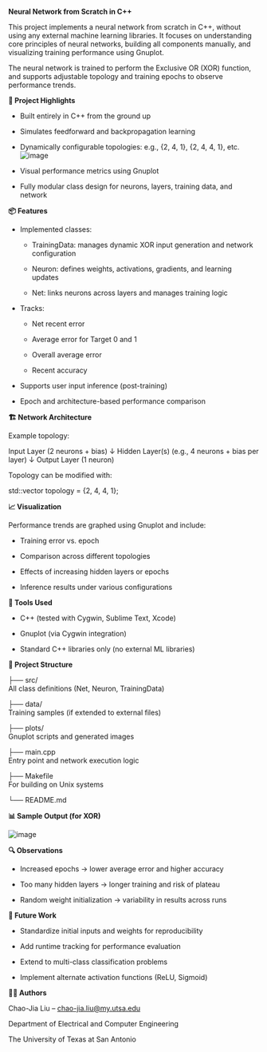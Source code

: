 **Neural Network from Scratch in C++**

This project implements a neural network from scratch in C++, without using any external machine learning libraries. It focuses on understanding core principles of neural networks, building all components manually, and visualizing training performance using Gnuplot.

The neural network is trained to perform the Exclusive OR (XOR) function, and supports adjustable topology and training epochs to observe performance trends.

**🧠 Project Highlights**

* Built entirely in C++ from the ground up

* Simulates feedforward and backpropagation learning

* Dynamically configurable topologies: e.g., {2, 4, 1}, {2, 4, 4, 1}, etc.
![image](https://github.com/user-attachments/assets/51817947-2db9-43ed-b245-f668c3353ecc)


* Visual performance metrics using Gnuplot

* Fully modular class design for neurons, layers, training data, and network

**📦 Features**

* Implemented classes:

   * TrainingData: manages dynamic XOR input generation and network configuration

   * Neuron: defines weights, activations, gradients, and learning updates

   * Net: links neurons across layers and manages training logic

* Tracks:

   * Net recent error

   * Average error for Target 0 and 1

   * Overall average error

   * Recent accuracy

* Supports user input inference (post-training)

* Epoch and architecture-based performance comparison

**🏗️ Network Architecture**

Example topology:

Input Layer (2 neurons + bias)
↓
Hidden Layer(s) (e.g., 4 neurons + bias per layer)
↓
Output Layer (1 neuron)

Topology can be modified with:

std::vector<unsigned> topology = {2, 4, 4, 1};

**📈 Visualization**

Performance trends are graphed using Gnuplot and include:

* Training error vs. epoch

* Comparison across different topologies

* Effects of increasing hidden layers or epochs

* Inference results under various configurations

**🔧 Tools Used**

* C++ (tested with Cygwin, Sublime Text, Xcode)

* Gnuplot (via Cygwin integration)

* Standard C++ libraries only (no external ML libraries)

**📁 Project Structure**

├── src/                    
All class definitions (Net, Neuron, TrainingData)

├── data/                   
Training samples (if extended to external files)

├── plots/                  
Gnuplot scripts and generated images

├── main.cpp               
Entry point and network execution logic

├── Makefile                
For building on Unix systems

└── README.md


**📊 Sample Output (for XOR)**

![image](https://github.com/user-attachments/assets/12ecefc3-4bd5-4c54-adb2-7e570a1d8546)


**🔍 Observations**

* Increased epochs → lower average error and higher accuracy

* Too many hidden layers → longer training and risk of plateau

* Random weight initialization → variability in results across runs

**🚀 Future Work**

* Standardize initial inputs and weights for reproducibility

* Add runtime tracking for performance evaluation

* Extend to multi-class classification problems

* Implement alternate activation functions (ReLU, Sigmoid)

**👨‍💻 Authors**

Chao-Jia Liu – chao-jia.liu@my.utsa.edu

Department of Electrical and Computer Engineering

The University of Texas at San Antonio
